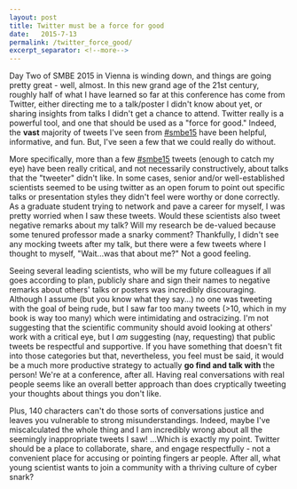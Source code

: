 ```yaml
---
layout: post
title: Twitter must be a force for good
date:   2015-7-13
permalink: /twitter_force_good/
excerpt_separator: <!--more-->
---
```


Day Two of SMBE 2015 in Vienna is winding down, and things are going pretty great - well, almost. In this new grand age of the 21st century, roughly half of what I have learned so far at this conference has come from Twitter, either directing me to a talk/poster I didn't know about yet, or sharing insights from talks I didn't get a chance to attend. Twitter really is a powerful tool, and one that should be used as a "force for good." Indeed, the **vast** majority of tweets I've seen from [#smbe15](https://twitter.com/hashtag/smbe15?src=hash&vertical=default&f=tweets) have been helpful, informative, and fun. But, I've seen a few that we could really do without. 

<!--more-->

More specifically, more than a few [#smbe15](https://twitter.com/hashtag/smbe15?src=hash&vertical=default&f=tweets) tweets (enough to catch my eye) have been really critical, and not necessarily constructively,  about talks that the "tweeter" didn't like. In some cases, senior and/or well-established scientists seemed to be using twitter as an open forum to point out specific talks or presentation styles they didn't feel were worthy or done correctly. As a graduate student trying to network and pave a career for myself, I was pretty worried when I saw these tweets. Would these scientists also tweet negative remarks about my talk? Will my research be de-valued because some tenured professor made a snarky comment? Thankfully, I didn't see any mocking tweets after my talk, but there were a few tweets where I thought to myself, "Wait...was that about me?" Not a good feeling. 

Seeing several leading scientists, who will be my future colleagues if all goes according to plan, publicly share and sign their names to negative remarks about others' talks or posters was incredibly discouraging. Although I assume (but you know what they say...) no one was tweeting with the goal of being rude, but I saw far too many tweets (>10, which in my book is way too many) which were intimidating and ostracizing. I'm not suggesting that the scientific community should avoid looking at others' work with a critical eye, but I *am* suggesting (nay, requesting) that public tweets be respectful and supportive. If you have something that doesn't fit into those categories but that, nevertheless, you feel must be said, it would be a much more productive strategy to actually **go find and talk with** the person! We're at a conference, after all. Having real conversations with real people seems like an overall better approach than does cryptically tweeting your thoughts about things you don't like. 

Plus, 140 characters can't do those sorts of conversations justice and leaves you vulnerable to strong misunderstandings. Indeed, maybe I've miscalculated the whole thing and I am incredibly wrong about all the seemingly inappropriate tweets I saw! ...Which is exactly my point. Twitter should be a place to collaborate, share, and engage respectfully - not a convenient place for accusing or pointing fingers ar people. After all, what young scientist wants to join a community with a thriving culture of cyber snark?





